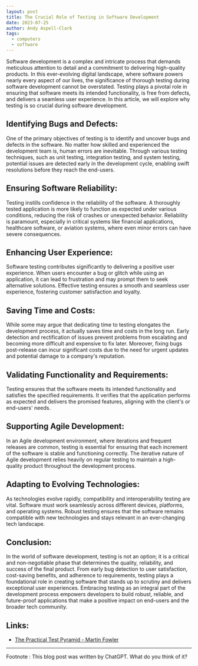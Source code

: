 ```yaml
---
layout: post
title: The Crucial Role of Testing in Software Development
date: 2023-07-25
author: Andy Aspell-Clark
tags:
  - computers
  - software
---
```


Software development is a complex and intricate process that demands meticulous attention to detail and a commitment to delivering high-quality products. In this ever-evolving digital landscape, where software powers nearly every aspect of our lives, the significance of thorough testing during software development cannot be overstated. Testing plays a pivotal role in ensuring that software meets its intended functionality, is free from defects, and delivers a seamless user experience. In this article, we will explore why testing is so crucial during software development.

## Identifying Bugs and Defects:

One of the primary objectives of testing is to identify and uncover bugs and defects in the software. No matter how skilled and experienced the development team is, human errors are inevitable. Through various testing techniques, such as unit testing, integration testing, and system testing, potential issues are detected early in the development cycle, enabling swift resolutions before they reach the end-users.

## Ensuring Software Reliability:

Testing instills confidence in the reliability of the software. A thoroughly tested application is more likely to function as expected under various conditions, reducing the risk of crashes or unexpected behavior. Reliability is paramount, especially in critical systems like financial applications, healthcare software, or aviation systems, where even minor errors can have severe consequences.

## Enhancing User Experience:

Software testing contributes significantly to delivering a positive user experience. When users encounter a bug or glitch while using an application, it can lead to frustration and may prompt them to seek alternative solutions. Effective testing ensures a smooth and seamless user experience, fostering customer satisfaction and loyalty.

## Saving Time and Costs:

While some may argue that dedicating time to testing elongates the development process, it actually saves time and costs in the long run. Early detection and rectification of issues prevent problems from escalating and becoming more difficult and expensive to fix later. Moreover, fixing bugs post-release can incur significant costs due to the need for urgent updates and potential damage to a company's reputation.

## Validating Functionality and Requirements:

Testing ensures that the software meets its intended functionality and satisfies the specified requirements. It verifies that the application performs as expected and delivers the promised features, aligning with the client's or end-users' needs.

## Supporting Agile Development:

In an Agile development environment, where iterations and frequent releases are common, testing is essential for ensuring that each increment of the software is stable and functioning correctly. The iterative nature of Agile development relies heavily on regular testing to maintain a high-quality product throughout the development process.

## Adapting to Evolving Technologies:

As technologies evolve rapidly, compatibility and interoperability testing are vital. Software must work seamlessly across different devices, platforms, and operating systems. Robust testing ensures that the software remains compatible with new technologies and stays relevant in an ever-changing tech landscape.

## Conclusion:

In the world of software development, testing is not an option; it is a critical and non-negotiable phase that determines the quality, reliability, and success of the final product. From early bug detection to user satisfaction, cost-saving benefits, and adherence to requirements, testing plays a foundational role in creating software that stands up to scrutiny and delivers exceptional user experiences. Embracing testing as an integral part of the development process empowers developers to build robust, reliable, and future-proof applications that make a positive impact on end-users and the broader tech community.

## Links:

* [The Practical Test Pyramid - Martin Fowler](https://martinfowler.com/articles/practical-test-pyramid.html)

-----
Footnote : This blog post was written by ChatGPT. What do you think of it?
